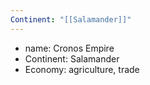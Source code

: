 ```yaml
---
Continent: "[[Salamander]]"
---
```

* name: Cronos Empire
* Continent: Salamander
* Economy: agriculture, trade
